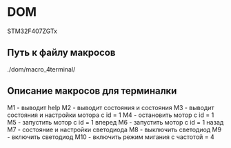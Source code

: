 # DOM
STM32F407ZGTx

## Путь к файлу макросов
./dom/macro_4terminal/

## Описание макросов для терминалки
М1 - выводит help
M2 - выводит состояния и состояния
М3 - выводит состояния и настройки мотора с id = 1
М4 - остановить мотор с id = 1
М5 - запустить мотор с id = 1 вперед 
М6 - запустить мотор с id = 1 назад
М7 - состояние и настройки светодиода
М8 - выключить светодиод
М9 - включить светодиод
М10 - включить режим мигания с частотой = 4


